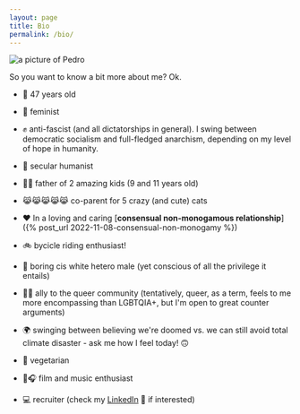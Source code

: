 ```yaml
---
layout: page
title: Bio
permalink: /bio/
---
```


![a picture of Pedro](https://pedrohomero.com/images/pic.jpg)

So you want to know a bit more about me? Ok.

* :older_man: 47 years old

* :purple_heart: feminist

* :fist: anti-fascist (and all dictatorships in general). I swing between democratic socialism and full-fledged anarchism, depending on my level of hope in humanity.

* :open_hands: secular humanist

* :boy::boy: father of 2 amazing kids (9 and 11 years old)

* :joy_cat::joy_cat::joy_cat::joy_cat::joy_cat: co-parent for 5 crazy (and cute) cats

* :heart: In a loving and caring [**consensual non-monogamous relationship**]({% post_url 2022-11-08-consensual-non-monogamy %}) 

* :bike: bycicle riding enthusiast!

* :man: boring cis white hetero male (yet conscious of all the privilege it entails)

* :rainbow_flag: ally to the queer community (tentatively, queer, as a term, feels to me more encompassing than LGBTQIA+, but I'm open to great counter arguments)

* :earth_africa: swinging between believing we're doomed vs. we can still avoid total climate disaster - ask me how I feel today! :upside_down_face:

* :seedling: vegetarian

* :movie_camera::headphones: film and music enthusiast

* :computer: recruiter (check my [LinkedIn](https://www.linkedin.com/in/pedrohomero) :link: if interested)
